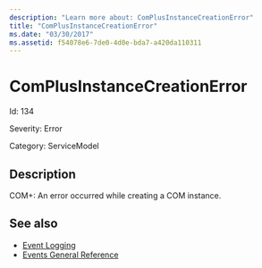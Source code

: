 ```yaml
---
description: "Learn more about: ComPlusInstanceCreationError"
title: "ComPlusInstanceCreationError"
ms.date: "03/30/2017"
ms.assetid: f54078e6-7de0-4d0e-bda7-a420da110311
---
```

# ComPlusInstanceCreationError

Id: 134  
  
 Severity: Error  
  
 Category: ServiceModel  
  
## Description  

 COM+: An error occurred while creating a COM instance.  
  
## See also

- [Event Logging](index.md)
- [Events General Reference](events-general-reference.md)
